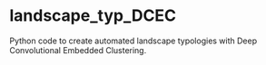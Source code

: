 # landscape_typ_DCEC
Python code to create automated landscape typologies with Deep Convolutional Embedded Clustering.
